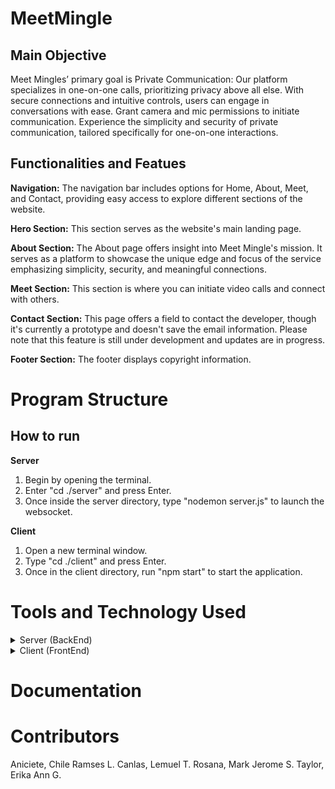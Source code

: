 # MeetMingle

## Main Objective
 Meet Mingles’ primary goal is Private Communication: Our platform specializes in one-on-one calls, prioritizing privacy above all else. With secure connections and intuitive controls, users can engage in conversations with ease. Grant camera and mic permissions to initiate communication. Experience the simplicity and security of private communication, tailored specifically for one-on-one interactions.

 ## Functionalities and Featues
 **Navigation:** The navigation bar includes options for Home, About, Meet, and Contact, providing easy access to explore different sections of the website.
 
 **Hero Section:** This section serves as the website's main landing page.
 
**About Section:** The About page offers insight into Meet Mingle's mission. It serves as a platform to showcase the unique edge and focus of the service emphasizing simplicity, security, and meaningful connections.

**Meet Section:** This section is where you can initiate video calls and connect with others.

**Contact Section:** This page offers a field to contact the developer, though it's currently a prototype and doesn't save the email information. Please note that this feature is still under development and updates are in progress.

**Footer Section:** The footer displays copyright information.

# Program Structure

 ## How to run
**Server**
1. Begin by opening the terminal.
2. Enter "cd ./server" and press Enter.
3. Once inside the server directory, type "nodemon server.js" to launch the websocket.
   
**Client**
1. Open a new terminal window.
2. Type "cd ./client" and press Enter.
3. Once in the client directory, run "npm start" to start the application.

# Tools and Technology Used
<details>
<summary>Server (BackEnd)</summary>

### Package.json
Generates a package.json file.
```bash
npm init -y
```

### Cors
Manages cross-origin request security.
```bash
npm init cors
```

### Express
Handles server functionality.
```bash
npm i express
```

### Socket.io
An API that facilitates real-time data connections.
```bash
npm i socket.io
```

### Nodemon
Automatically refreshes the server on code changes.
```bash
npm i nodemon
```

</details>

<details>
<summary>Client (FrontEnd)</summary>

### React
Set up the React application.
```bash
npx create-react-app
```

### Copy to Clipboard
Enables copying meeting IDs or codes.
```bash
npm install copy-to-clipboard
```

### Simple-Peer
An API that enables one-to-one or one-to-many video or audio communication.
```bash
npm install simple-peer
```

### Socket.io Client
Facilitates client-side real-time data connections.
```bash
npm install socket.io-client
```

### Tailwind.css
Handles styling of elements.
```bash
npm install -D tailwindcss
```

### React-Icons
Provides icon functionality.
```bash
npm install react-icons
```
</details>


# Documentation


# Contributors
Aniciete, Chile Ramses L.
Canlas, Lemuel T.
Rosana, Mark Jerome S.
Taylor, Erika Ann G.
